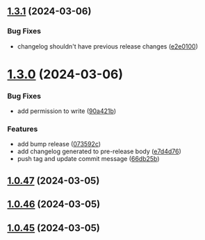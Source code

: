 ## [1.3.1](https://github.com/abdulghani/test-release/compare/v1.3.0...v1.3.1) (2024-03-06)


### Bug Fixes

* changelog shouldn't have previous release changes ([e2e0100](https://github.com/abdulghani/test-release/commit/e2e01006775b1ac6548b1f0a6d741304613e1135))



# [1.3.0](https://github.com/abdulghani/test-release/compare/v1.0.47...v1.3.0) (2024-03-06)


### Bug Fixes

* add permission to write ([90a421b](https://github.com/abdulghani/test-release/commit/90a421b7ba7dc39fbcf1caca481d81774d920500))


### Features

* add bump release ([073592c](https://github.com/abdulghani/test-release/commit/073592c639222c32160d19c6f468aa5cbd0dc607))
* add changelog generated to pre-release body ([e7d4d76](https://github.com/abdulghani/test-release/commit/e7d4d762821c38d2e6b82a06022a1a747b631f53))
* push tag and update commit message ([66db25b](https://github.com/abdulghani/test-release/commit/66db25b4c8cb2b20e46441944ed99a48a56883df))



## [1.0.47](https://github.com/abdulghani/test-release/compare/v1.0.46...v1.0.47) (2024-03-05)



## [1.0.46](https://github.com/abdulghani/test-release/compare/v1.0.45...v1.0.46) (2024-03-05)



## [1.0.45](https://github.com/abdulghani/test-release/compare/v1.0.44...v1.0.45) (2024-03-05)



